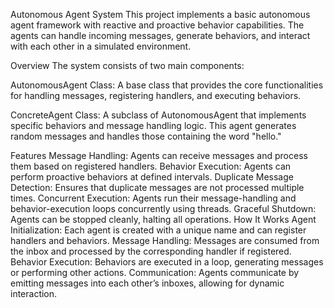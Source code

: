 Autonomous Agent System
This project implements a basic autonomous agent framework with reactive and proactive behavior capabilities. The agents can handle incoming messages, generate behaviors, and interact with each other in a simulated environment.

Overview
The system consists of two main components:

AutonomousAgent Class: A base class that provides the core functionalities for handling messages, registering handlers, and executing behaviors.

ConcreteAgent Class: A subclass of AutonomousAgent that implements specific behaviors and message handling logic. This agent generates random messages and handles those containing the word "hello."

Features
Message Handling: Agents can receive messages and process them based on registered handlers.
Behavior Execution: Agents can perform proactive behaviors at defined intervals.
Duplicate Message Detection: Ensures that duplicate messages are not processed multiple times.
Concurrent Execution: Agents run their message-handling and behavior-execution loops concurrently using threads.
Graceful Shutdown: Agents can be stopped cleanly, halting all operations.
How It Works
Agent Initialization: Each agent is created with a unique name and can register handlers and behaviors.
Message Handling: Messages are consumed from the inbox and processed by the corresponding handler if registered.
Behavior Execution: Behaviors are executed in a loop, generating messages or performing other actions.
Communication: Agents communicate by emitting messages into each other’s inboxes, allowing for dynamic interaction.
